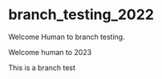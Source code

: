 # branch_testing_2022

Welcome Human to branch testing. 

Welcome human to 2023 

This is a branch test
